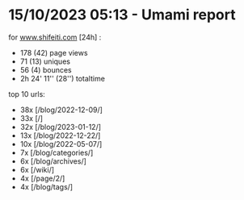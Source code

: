 # 15/10/2023 05:13 - Umami report
for www.shifeiti.com [24h] :

 - 178 (42) page views
 - 71 (13) uniques
 - 56 (4) bounces
 - 2h 24' 11'' (28'') totaltime


top 10 urls:
 - 38x [/blog/2022-12-09/]
 - 33x [/]
 - 32x [/blog/2023-01-12/]
 - 13x [/blog/2022-12-22/]
 - 10x [/blog/2022-05-07/]
 - 7x [/blog/categories/]
 - 6x [/blog/archives/]
 - 6x [/wiki/]
 - 4x [/page/2/]
 - 4x [/blog/tags/]


